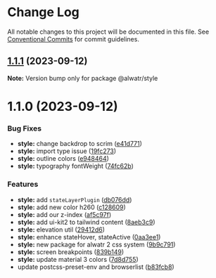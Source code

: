 # Change Log

All notable changes to this project will be documented in this file.
See [Conventional Commits](https://conventionalcommits.org) for commit guidelines.

## [1.1.1](https://github.com/AliMD/fract/compare/@alwatr/style@1.1.0...@alwatr/style@1.1.1) (2023-09-12)

**Note:** Version bump only for package @alwatr/style

# 1.1.0 (2023-09-12)

### Bug Fixes

* **style:** change backdrop to scrim ([e41d771](https://github.com/AliMD/fract/commit/e41d771082933b39035bb91b1fbc6486f4d803a7))
* **style:** import type issue ([19fc273](https://github.com/AliMD/fract/commit/19fc273310c2e32beb1d48224bcebb9f1dd75153))
* **style:** outline colors ([e948464](https://github.com/AliMD/fract/commit/e9484640b2b11ad2e010fcad2b729efb5e0eeb39))
* **style:** typography fontWeight ([74fc62b](https://github.com/AliMD/fract/commit/74fc62b6bbb009090c58bde3db9bfa841fa0131c))

### Features

* **style:** add `stateLayerPlugin` ([db076dd](https://github.com/AliMD/fract/commit/db076dd5f3af851e5eac3e1c68d7b1e2cb7cbc0d))
* **style:** add new color h260 ([c128609](https://github.com/AliMD/fract/commit/c128609963df0aba508f239799ef8c52ea066c40))
* **style:** add our z-index ([af5c97f](https://github.com/AliMD/fract/commit/af5c97f6f9fb439ec414e903497f416ddd2a76de))
* **style:** add ui-kit2 to tailwind content ([8aeb3c9](https://github.com/AliMD/fract/commit/8aeb3c90df1e87c1d7e128a0b50662727417e679))
* **style:** elevation util ([29412d6](https://github.com/AliMD/fract/commit/29412d6541ce63e2dbf4078a81b308c1b7a6020c))
* **style:** enhance stateHover, stateActive ([0aa3ee1](https://github.com/AliMD/fract/commit/0aa3ee1ed13183921aed058502fd961f2902e676))
* **style:** new package for alwatr 2 css system ([9b9c791](https://github.com/AliMD/fract/commit/9b9c791570f23ec14d724528b5173cfe93a5e46b))
* **style:** screen breakpoints ([839b149](https://github.com/AliMD/fract/commit/839b14951665fbb109a46713d528e0070da46e4e))
* **style:** update material 3 colors ([7d8d755](https://github.com/AliMD/fract/commit/7d8d75557d927d045889a3463562e50093edbbdc))
* update postcss-preset-env and browserlist ([b83fcb8](https://github.com/AliMD/fract/commit/b83fcb8e7d3f9cfa41f6e846444591642d7ebe6c))

